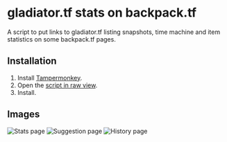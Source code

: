 # gladiator.tf stats on backpack.tf

A script to put links to gladiator.tf listing snapshots, time machine and item statistics on some backpack.tf pages.

## Installation

1. Install [Tampermonkey](https://www.tampermonkey.net/).
2. Open the [script in raw view](https://github.com/mninc/gladiator.tf-stats-bptf/raw/master/gladiatortf-stats-bptf.user.js).
3. Install.

## Images
![Stats page](https://cdn.discordapp.com/attachments/445162468541464576/791698145405960202/unknown.png)
![Suggestion page](https://cdn.discordapp.com/attachments/445162468541464576/791698264608866324/unknown.png)
![History page](https://cdn.discordapp.com/attachments/445162468541464576/791698433433927710/unknown.png)
